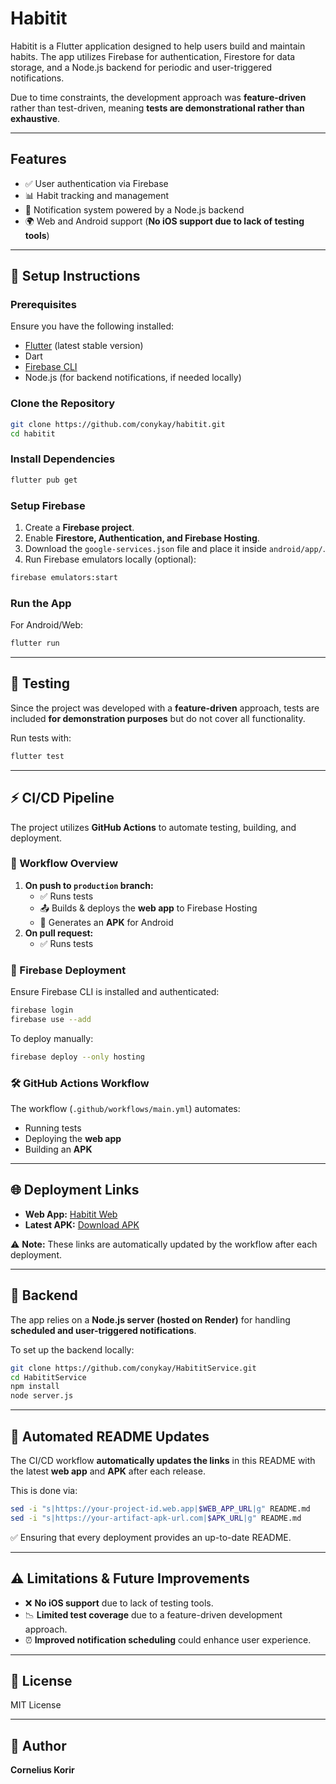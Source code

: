 # Habitit

Habitit is a Flutter application designed to help users build and maintain habits. The app utilizes Firebase for authentication, Firestore for data storage, and a Node.js backend for periodic and user-triggered notifications.  

Due to time constraints, the development approach was **feature-driven** rather than test-driven, meaning **tests are demonstrational rather than exhaustive**.  

---

## Features
- ✅ User authentication via Firebase  
- 📊 Habit tracking and management  
- 🔔 Notification system powered by a Node.js backend  
- 🌍 Web and Android support (**No iOS support due to lack of testing tools**)  

---

## 🚀 Setup Instructions

### Prerequisites
Ensure you have the following installed:
- [Flutter](https://flutter.dev/docs/get-started/install) (latest stable version)  
- Dart  
- [Firebase CLI](https://firebase.google.com/docs/cli)  
- Node.js (for backend notifications, if needed locally)  

### Clone the Repository
```sh
git clone https://github.com/conykay/habitit.git
cd habitit
```

### Install Dependencies
```sh
flutter pub get
```

### Setup Firebase
1. Create a **Firebase project**.  
2. Enable **Firestore, Authentication, and Firebase Hosting**.  
3. Download the `google-services.json` file and place it inside `android/app/`.  
4. Run Firebase emulators locally (optional):  
```sh
firebase emulators:start
```

### Run the App
For Android/Web:
```sh
flutter run
```

---

## 🧪 Testing
Since the project was developed with a **feature-driven** approach, tests are included **for demonstration purposes** but do not cover all functionality.  

Run tests with:
```sh
flutter test
```

---

## ⚡ CI/CD Pipeline
The project utilizes **GitHub Actions** to automate testing, building, and deployment.

### 🔄 Workflow Overview
1. **On push to `production` branch:**
   - ✅ Runs tests  
   - 📤 Builds & deploys the **web app** to Firebase Hosting  
   - 📱 Generates an **APK** for Android  
2. **On pull request:**
   - ✅ Runs tests  

### 🚀 Firebase Deployment
Ensure Firebase CLI is installed and authenticated:
```sh
firebase login
firebase use --add
```
To deploy manually:
```sh
firebase deploy --only hosting
```

### 🛠 GitHub Actions Workflow
The workflow (`.github/workflows/main.yml`) automates:
- Running tests  
- Deploying the **web app**  
- Building an **APK**  

---

## 🌐 Deployment Links  

- **Web App:** [Habitit Web](https://your-project-id.web.app)
- **Latest APK:** [Download APK](https://your-artifact-apk-url.com)

⚠️ **Note:** These links are automatically updated by the workflow after each deployment.

---

## 🔧 Backend  
The app relies on a **Node.js server (hosted on Render)** for handling **scheduled and user-triggered notifications**.  

To set up the backend locally:
```sh
git clone https://github.com/conykay/HabititService.git
cd HabititService
npm install
node server.js
```

---

## 🚀 Automated README Updates  
The CI/CD workflow **automatically updates the links** in this README with the latest **web app** and **APK** after each release.  

This is done via:
```sh
sed -i "s|https://your-project-id.web.app|$WEB_APP_URL|g" README.md
sed -i "s|https://your-artifact-apk-url.com|$APK_URL|g" README.md
```
✅ Ensuring that every deployment provides an up-to-date README.  

---

## ⚠️ Limitations & Future Improvements
- ❌ **No iOS support** due to lack of testing tools.  
- 📉 **Limited test coverage** due to a feature-driven development approach.  
- ⏰ **Improved notification scheduling** could enhance user experience.  

---

## 📜 License
MIT License  

---

## 👤 Author
**Cornelius Korir**  

